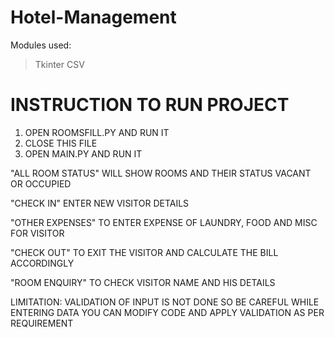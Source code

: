 # Hotel-Management

Modules used:
  >Tkinter
  >CSV
  
INSTRUCTION TO RUN PROJECT
==========================
1. OPEN ROOMSFILL.PY AND RUN IT
2. CLOSE THIS FILE
3. OPEN MAIN.PY AND RUN IT

"ALL ROOM STATUS" WILL SHOW ROOMS AND THEIR STATUS VACANT OR OCCUPIED

"CHECK IN" ENTER NEW VISITOR DETAILS

"OTHER EXPENSES" TO ENTER EXPENSE OF LAUNDRY, FOOD AND MISC FOR VISITOR

"CHECK OUT" TO EXIT THE VISITOR AND CALCULATE THE BILL ACCORDINGLY

"ROOM ENQUIRY" TO CHECK VISITOR NAME AND HIS DETAILS

LIMITATION: VALIDATION OF INPUT IS NOT DONE SO BE CAREFUL WHILE ENTERING DATA
YOU CAN MODIFY CODE AND APPLY VALIDATION AS PER REQUIREMENT
